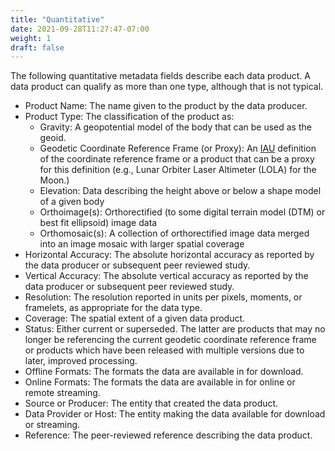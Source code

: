 ```yaml
---
title: "Quantitative"
date: 2021-09-28T11:27:47-07:00
weight: 1
draft: false
---
```


The following quantitative metadata fields describe each data product. A data product can qualify as more than one type, although that is not typical.

- Product Name: The name given to the product by the data producer.
- Product Type: The classification of the product as:
    - Gravity: A geopotential model of the body that can be used as the geoid.
    - Geodetic Coordinate Reference Frame (or Proxy): An [IAU](https://www.iau.org/science/scientific_bodies/working_groups/100/) definition of the coordinate reference frame or a product that can be a proxy for this definition (e.g., Lunar Orbiter Laser Altimeter (LOLA) for the Moon.)
    - Elevation: Data describing the height above or below a shape model of a given body
    - Orthoimage(s): Orthorectified (to some digital terrain model (DTM) or best fit ellipsoid) image data
    - Orthomosaic(s): A collection of orthorectified image data merged into an image mosaic with larger spatial coverage
- Horizontal Accuracy: The absolute horizontal accuracy as reported by the data producer or subsequent peer reviewed study.
- Vertical Accuracy: The absolute vertical accuracy as reported by the data producer or subsequent peer reviewed study.
- Resolution: The resolution reported in units per pixels, moments, or framelets, as appropriate for the data type.
- Coverage: The spatial extent of a given data product.
- Status: Either current or superseded. The latter are products that may no longer be referencing the current geodetic coordinate reference frame or products which have been released with multiple versions due to later, improved processing.
- Offline Formats: The formats the data are available in for download.
- Online Formats: The formats the data are available in for online or remote streaming.
- Source or Producer: The entity that created the data product.
- Data Provider or Host: The entity making the data available for download or streaming.
- Reference: The peer-reviewed reference describing the data product.
